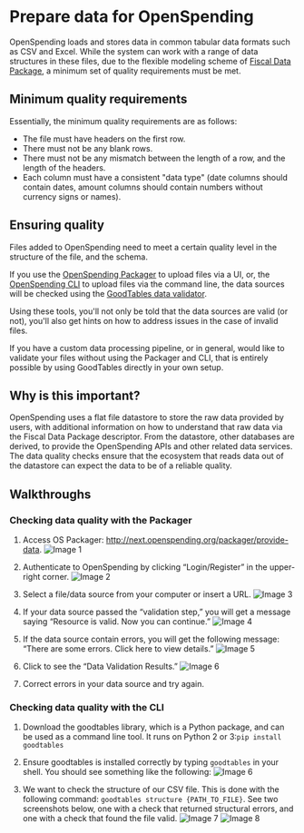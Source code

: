 # Prepare data for OpenSpending

OpenSpending loads and stores data in common tabular data formats such as CSV and Excel. While the system can work with a range of data structures in these files, due to the flexible modeling scheme of [Fiscal Data Package](http://fiscal.dataprotocols.org/spec/), a minimum set of quality requirements must be met.

## Minimum quality requirements

Essentially, the minimum quality requirements are as follows:

- The file must have headers on the first row.
- There must not be any blank rows.
- There must not be any mismatch between the length of a row, and the length of the headers.
- Each column must have a consistent "data type" (date columns should contain dates, amount columns should contain numbers without currency signs or names).

## Ensuring quality

Files added to OpenSpending need to meet a certain quality level in the structure of the file, and the schema.

If you use the [OpenSpending Packager](https://github.com/openspending/os-packager) to upload files via a UI, or, the [OpenSpending CLI](https://github.com/openspending/os-cli) to upload files via the command line, the data sources will be checked using the [GoodTables data validator](https://github.com/frictionlessdata/goodtables).

Using these tools, you'll not only be told that the data sources are valid (or not), you'll also get hints on how to address issues in the case of invalid files.

If you have a custom data processing pipeline, or in general, would like to validate your files without using the Packager and CLI, that is entirely possible by using GoodTables directly in your own setup.

## Why is this important?

OpenSpending uses a flat file datastore to store the raw data provided by users, with additional information on how to understand that raw data via the Fiscal Data Package descriptor. From the datastore, other databases are derived, to provide the OpenSpending APIs and other related data services. The data quality checks ensure that the ecosystem that reads data out of the datastore can expect the data to be of a reliable quality.

## Walkthroughs

### Checking data quality with the Packager

1. Access OS Packager: http://next.openspending.org/packager/provide-data.
![Image 1](https://raw.githubusercontent.com/VictoriaVlad/docs/master/images/DQ%201..jpg)

2. Authenticate to OpenSpending by clicking “Login/Register” in the upper-right corner.
![Image 2](https://raw.githubusercontent.com/VictoriaVlad/docs/master/images/login..jpg)

3. Select a file/data source from your computer or insert a URL.
![Image 3](https://raw.githubusercontent.com/VictoriaVlad/docs/master/images/DQ%203..jpg)

4. If your data source passed the “validation step,” you will get a message saying “Resource is valid. Now you can continue.”
![Image 4](https://raw.githubusercontent.com/VictoriaVlad/docs/master/images/DQ%205..jpg)

5. If the data source contain errors, you will get the following message: “There are some errors. Click here to view details.”
![Image 5](https://raw.githubusercontent.com/VictoriaVlad/docs/master/images/DQ%202..jpg)

6. Click to see the “Data Validation Results.”
![Image 6](https://raw.githubusercontent.com/VictoriaVlad/docs/master/images/DQ%204..jpg)

7. Correct errors in your data source and try again.

### Checking data quality with the CLI

1. Download the goodtables library, which is a Python package, and can be used as a command line tool. It runs on Python 2 or 3:`pip install goodtables`

2. Ensure goodtables is installed correctly by typing `goodtables` in your shell. You should see something like the following:
![Image 6](https://raw.githubusercontent.com/VictoriaVlad/docs/master/images/Picture1.png)

3. We want to check the structure of our CSV file. This is done with the following command: `goodtables structure {PATH_TO_FILE}`. See two screenshots below, one with a check that returned structural errors, and one with a check that found the file valid.
![Image 7](https://raw.githubusercontent.com/VictoriaVlad/docs/master/images/Picture2.png)
![Image 8](https://raw.githubusercontent.com/VictoriaVlad/docs/master/images/Picture3.png)
